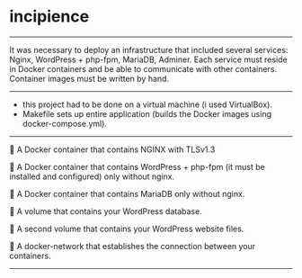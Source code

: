 # incipience
____
It was necessary to deploy an infrastructure that included several services: Nginx, WordPress + php-fpm, MariaDB, Adminer. Each service must reside in Docker containers and be able to communicate with other containers. Container images must be written by hand.
____
+ this project had to be done on a virtual machine (i used VirtualBox).
+ Makefile sets up entire application (builds the Docker images using docker-compose.yml).
____

:large_blue_diamond: A Docker container that contains NGINX with TLSv1.3

:large_blue_diamond: A Docker container that contains WordPress + php-fpm (it must be installed and configured) only 
without nginx.

:large_blue_diamond: A Docker container that contains MariaDB only without nginx.

:large_blue_diamond: A volume that contains your WordPress database.

:large_blue_diamond: A second volume that contains your WordPress website files.

:large_blue_diamond: A docker-network that establishes the connection between your containers.
____

